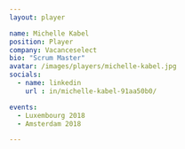 ```yaml
---
layout: player

name: Michelle Kabel
position: Player
company: Vacanceselect
bio: "Scrum Master"
avatar: /images/players/michelle-kabel.jpg
socials:
  - name: linkedin
    url : in/michelle-kabel-91aa50b0/

events:
  - Luxembourg 2018
  - Amsterdam 2018

---
```


